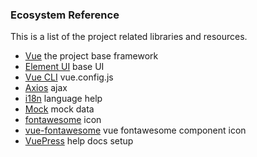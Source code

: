 ### Ecosystem Reference

This is a list of the project related libraries and resources. 

- [Vue](https://vuejs.org/index.html) the project base framework
- [Element UI](https://element.eleme.cn/#/zh-CN) base UI
- [Vue CLI](https://cli.vuejs.org/) vue.config.js
- [Axios](http://www.axios-js.com/) ajax
- [i18n](http://kazupon.github.io/vue-i18n/) language help
- [Mock](https://github.com/nuysoft/Mock/wiki) mock data
- [fontawesome](https://github.com/FortAwesome/vue-fontawesome) icon 
- [vue-fontawesome](https://fontawesome.com/) vue fontawesome component icon 
- [VuePress](https://vuepress.vuejs.org/zh/) help docs setup

